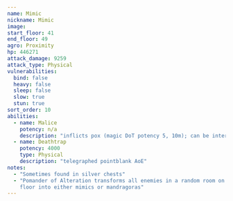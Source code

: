 ```yaml
---
name: Mimic
nickname: Mimic
image: 
start_floor: 41
end_floor: 49
agro: Proximity
hp: 446271
attack_damage: 9259
attack_type: Physical
vulnerabilities:
  bind: false
  heavy: false
  sleep: false
  slow: true
  stun: true
sort_order: 10
abilities:
  - name: Malice
    potency: n/a
    description: "inflicts pox (magic DoT potency 5, 10m); can be interrupted"
  - name: Deathtrap
    potency: 4000
    type: Physical
    description: "telegraphed pointblank AoE"
notes:
  - "Sometimes found in silver chests"
  - "Pomander of Alteration transforms all enemies in a random room on the next
    floor into either mimics or mandragoras"
---
```

